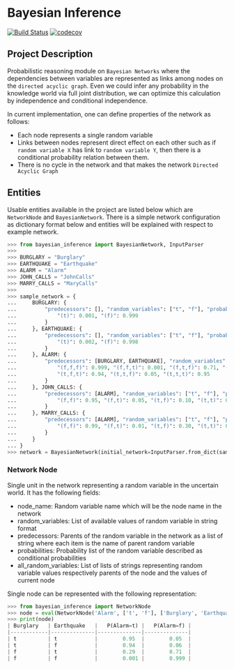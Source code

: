 # Bayesian Inference
[![Build Status](https://travis-ci.com/yakuza8/bayesian-inference.svg?branch=master)](https://travis-ci.com/yakuza8/bayesian-inference)
[![codecov](https://codecov.io/gh/yakuza8/bayesian-inference/branch/master/graph/badge.svg)](https://codecov.io/gh/yakuza8/bayesian-inference)

## Project Description
Probabilistic reasoning module on `Bayesian Networks` where the dependencies between variables are
represented as links among nodes on the `directed acyclic graph`. Even we could infer any probability
in the knowledge world via full joint distribution, we can optimize this calculation by independence
and conditional independence. 

In current implementation, one can define properties of the network as follows:
* Each node represents a single random variable
* Links between nodes represent direct effect on each other such as if `random variable X` has link
to `random variable Y`, then there is a conditional probability relation between them. 
* There is no cycle in the network and that makes the network `Directed Acyclic Graph`

## Entities
Usable entities available in the project are listed below which are `NetworkNode` and `BayesianNetwork`.
There is a simple network configuration as dictionary format below and entities will be explained with
respect to example network.

```python
>>> from bayesian_inference import BayesianNetwork, InputParser
>>>
>>> BURGLARY = "Burglary"
>>> EARTHQUAKE = "Earthquake"
>>> ALARM = "Alarm"
>>> JOHN_CALLS = "JohnCalls"
>>> MARRY_CALLS = "MaryCalls"
>>> 
>>> sample_network = {
...     BURGLARY: {
...         "predecessors": [], "random_variables": ["t", "f"], "probabilities": {
...             "(t)": 0.001, "(f)": 0.999
...         }
...     }, EARTHQUAKE: {
...         "predecessors": [], "random_variables": ["t", "f"], "probabilities": {
...             "(t)": 0.002, "(f)": 0.998
...         }
...     }, ALARM: {
...         "predecessors": [BURGLARY, EARTHQUAKE], "random_variables": ["t", "f"], "probabilities": {
...             "(f,f,f)": 0.999, "(f,f,t)": 0.001, "(f,t,f)": 0.71, "(f,t,t)": 0.29, "(t,f,f)": 0.06,
...             "(t,f,t)": 0.94, "(t,t,f)": 0.05, "(t,t,t)": 0.95
...         }
...     }, JOHN_CALLS: {
...         "predecessors": [ALARM], "random_variables": ["t", "f"], "probabilities": {
...             "(f,f)": 0.95, "(f,t)": 0.05, "(t,f)": 0.10, "(t,t)": 0.90
...         }
...     }, MARRY_CALLS: {
...         "predecessors": [ALARM], "random_variables": ["t", "f"], "probabilities": {
...             "(f,f)": 0.99, "(f,t)": 0.01, "(t,f)": 0.30, "(t,t)": 0.70
...         }
...     }
... }
>>> network = BayesianNetwork(initial_network=InputParser.from_dict(sample_network))
```

### Network Node
Single unit in the network representing a random variable in the uncertain world.
It has the following fields:
* node_name: Random variable name which will be the node name in the network
* random_variables: List of available values of random variable in string format
* predecessors: Parents of the random variable in the network as a list of string where each item
is the name of parent random variable
* probabilities: Probability list of the random variable described as conditional probabilities
* all_random_variables: List of lists of strings representing random variable values respectively
parents of the node and the values of current node


Single node can be represented with the following representation:

```python
>>> from bayesian_inference import NetworkNode
>>> node = eval(NetworkNode('Alarm', ['t', 'f'], ['Burglary', 'Earthquake'], {'(f,f,f)': 0.999, '(f,f,t)': 0.001, '(f,t,f)': 0.71, '(f,t,t)': 0.29, '(t,f,f)': 0.06, '(t,f,t)': 0.94, '(t,t,f)': 0.05, '(t,t,t)': 0.95}, [['t', 'f'], ['t', 'f'], ['t', 'f']]))
>>> print(node)
| Burglary   | Earthquake   |   P(Alarm=t) |   P(Alarm=f) |
|------------|--------------|--------------|--------------|
| t          | t            |        0.95  |        0.05  |
| t          | f            |        0.94  |        0.06  |
| f          | t            |        0.29  |        0.71  |
| f          | f            |        0.001 |        0.999 |
```
